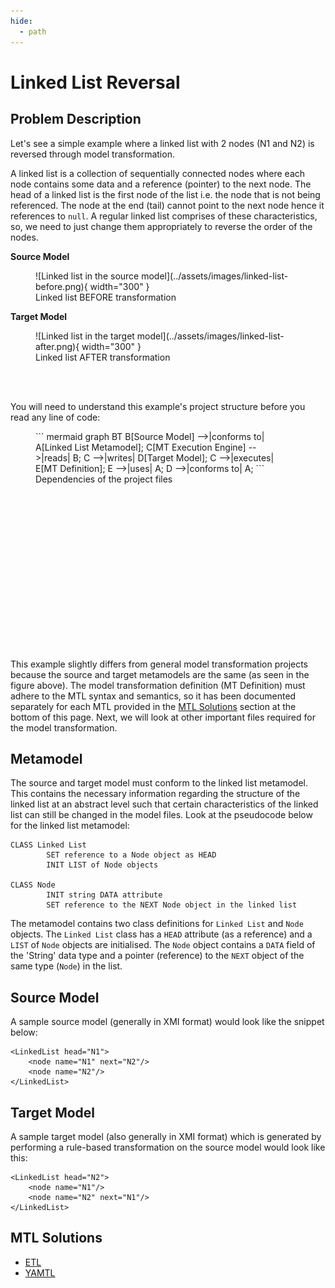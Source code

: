 ```yaml
---
hide:
  - path
---
```


# Linked List Reversal

## Problem Description

Let's see a simple example where a linked list with 2 nodes (N1 and N2) is reversed through model transformation.

A linked list is a collection of sequentially connected nodes where each node contains some data and a reference (pointer) to the next node. The head of a linked list is the first node of the list i.e. the node that is not being referenced. The node at the end (tail) cannot point to the next node hence it references to ``null``. A regular linked list comprises of these characteristics, so, we need to just change them appropriately to reverse the order of the nodes.

**Source Model**
<figure markdown>
  ![Linked list in the source model](../assets/images/linked-list-before.png){ width="300" }
  <figcaption>Linked list BEFORE transformation</figcaption>
</figure>

**Target Model**
<figure markdown>
  ![Linked list in the target model](../assets/images/linked-list-after.png){ width="300" }
  <figcaption>Linked list AFTER transformation</figcaption>
</figure>
<br/><br/>

You will need to understand this example's project structure before you read any line of code:

<figure markdown style="height:350px;width:400px">
  ``` mermaid
  graph BT
      B[Source Model] -->|conforms to| A[Linked List Metamodel];
      C[MT Execution Engine] -->|reads| B;
      C -->|writes| D[Target Model];
      C -->|executes| E[MT Definition];
      E -->|uses| A;
      D -->|conforms to| A;
  ```
  <figcaption>Dependencies of the project files</figcaption>
</figure>

This example slightly differs from general model transformation projects because the source and target metamodels are the same (as seen in the figure above). The model transformation definition (MT Definition) must adhere to the MTL syntax and semantics, so it has been documented separately for each MTL provided in the [MTL Solutions](#mtl-solutions) section at the bottom of this page. Next, we will look at other important files required for the model transformation.

## Metamodel
The source and target model must conform to the linked list metamodel. This contains the necessary information regarding the structure of the linked list at an abstract level such that certain characteristics of the linked list can still be changed in the model files. Look at the pseudocode below for the linked list metamodel:

``` title="Metamodel Pseudocode"
CLASS Linked List
        SET reference to a Node object as HEAD
        INIT LIST of Node objects

CLASS Node
        INIT string DATA attribute
        SET reference to the NEXT Node object in the linked list 
```

The metamodel contains two class definitions for ``Linked List`` and ``Node`` objects. The ``Linked List`` class has a `HEAD` attribute (as a reference) and a `LIST` of ``Node`` objects are initialised. The ``Node`` object contains a `DATA` field of the 'String' data type and a pointer (reference) to the `NEXT` object of the same type (``Node``) in the list.

## Source Model

A sample source model (generally in XMI format) would look like the snippet below:

``` title="Sample Source Model in Flexmi"
<LinkedList head="N1">
    <node name="N1" next="N2"/>
    <node name="N2"/>
</LinkedList>
```

## Target Model

A sample target model (also generally in XMI format) which is generated by performing a rule-based transformation on the source model would look like this:

``` title="Sample Target Model in Flexmi"
<LinkedList head="N2">
    <node name="N1"/>
    <node name="N2" next="N1"/>
</LinkedList>
```

## MTL Solutions

* [ETL](../tutorials/linked-list-reversal-etl.md)
* [YAMTL](../tutorials/linked-list-reversal-yamtl.md)